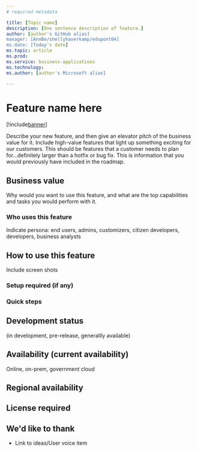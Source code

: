 ```yaml
---
# required metadata

title: [Topic name]
description: [One sentence description of feature.]
author: [author's GitHub alias]
manager: [AnnBe/shellyhaverkamp/edupont04]
ms.date: [Today's date]
ms.topic: article
ms.prod: 
ms.service: business-applications
ms.technology: 
ms.author: [author's Microsoft alias]

---
```


# Feature name here

[!include[banner](includes/banner.md)]

Describe your new feature, and then give an elevator pitch of the business value for it. Include high-value features that light up something exciting for our customers. This should be features that a customer needs to plan for...definitely larger than a hotfix or bug fix. This is information that you would previously have included in the roadmap.

## Business value
Why would you want to use this feature, and what are the top capabilities and tasks you would perform with it. 

### Who uses this feature
Indicate persona:  end users, admins, customizers, citizen developers, developers, business analysts

## How to use this feature
Include screen shots

### Setup required (if any)

### Quick steps

## Development status
(in development, pre-release, generallly available)

## Availability (current availability)
Online, on-prem, government cloud

## Regional availability

## License required

## We'd like to thank
- Link to ideas/User voice item
 
